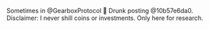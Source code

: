 Sometimes in @GearboxProtocol 👾 Drunk posting @10b57e6da0. Disclaimer: I never shill coins or investments. Only here for research.